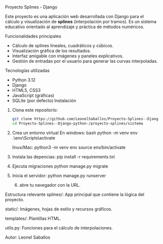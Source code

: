 Proyecto Splines - Django

Este proyecto es una aplicación web desarrollada con Django para el cálculo y visualización de **splines** (interpolación por tramos). Es un sistema educativo orientado al aprendizaje y práctica de métodos numéricos.

 Funcionalidades principales

- Cálculo de splines lineales, cuadráticos y cúbicos.
- Visualización gráfica de los resultados.
- Interfaz amigable con imágenes y paneles explicativos.
- Gestión de entradas por el usuario para generar las curvas interpoladas.

 Tecnologías utilizadas

- Python 3.12
- Django
- HTML5, CSS3
- JavaScript (gráficas)
- SQLite (por defecto)
Instalación

1. Clona este repositorio:
   ```bash
   git clone https://github.com/LeonelSaballos/Proyecto-Splines--Django-python-.git
   cd Proyecto-Splines--Django-python-/proyecto-splines/sistema

  2. Crea un entorno virtual
     En windows:
        bash 
     python -m venv env
.\env\Scripts\activate

     linux/Mac:
          python3 -m venv env
source env/bin/activate

3. Instala las depencias:
   pip install -r requirements.txt
4. Ejecuta migraciones
   python manage.py migrate
5. Inicia el servidor:
   python manage.py runserver

   6. abre tu navegador con la URL.

Estructura relevante
splines/: App principal que contiene la lógica del proyecto.

static/: Imágenes, hojas de estilo y recursos gráficos.

templates/: Plantillas HTML.

utils.py: Funciones para el cálculo de interpolaciones.



Autor: Leonel Saballos
